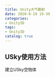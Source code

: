 ```yaml
---
title: Unity大气散射
date: 2020-8-19 19-39
categories:
- Unity3D
tags:
- Unity3D
catalog: true
---
```


## USky使用方法

建立USky空物体

